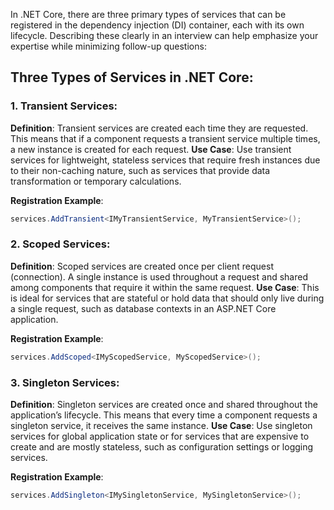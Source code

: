 In .NET Core, there are three primary types of services that can be registered in the dependency injection (DI) container, each with its own lifecycle. Describing these clearly in an interview can help emphasize your expertise while minimizing follow-up questions:

## Three Types of Services in .NET Core:

### 1. Transient Services:
**Definition**: Transient services are created each time they are requested. This means that if a component requests a transient service multiple times, a new instance is created for each request.
**Use Case**: Use transient services for lightweight, stateless services that require fresh instances due to their non-caching nature, such as services that provide data transformation or temporary calculations.

**Registration Example**:

```csharp
services.AddTransient<IMyTransientService, MyTransientService>();
```

### 2. Scoped Services:
**Definition**: Scoped services are created once per client request (connection). A single instance is used throughout a request and shared among components that require it within the same request.
**Use Case**: This is ideal for services that are stateful or hold data that should only live during a single request, such as database contexts in an ASP.NET Core application.

**Registration Example**:

```csharp
services.AddScoped<IMyScopedService, MyScopedService>();
```

### 3. Singleton Services:
**Definition**: Singleton services are created once and shared throughout the application’s lifecycle. This means that every time a component requests a singleton service, it receives the same instance.
**Use Case**: Use singleton services for global application state or for services that are expensive to create and are mostly stateless, such as configuration settings or logging services.

**Registration Example**:

```csharp
services.AddSingleton<IMySingletonService, MySingletonService>();
```
